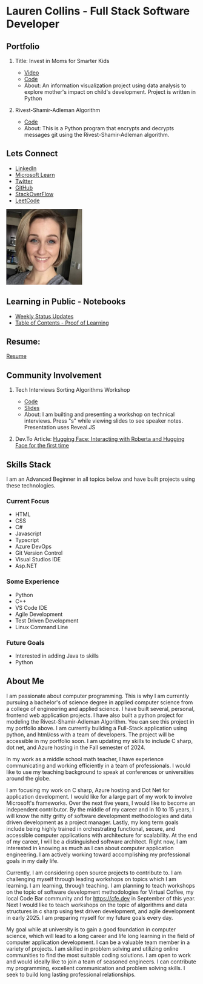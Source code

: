 # Lauren Collins - Full Stack Software Developer 

## Portfolio 

1. Title: Invest in Moms for Smarter Kids

    - [Video](https://youtu.be/_CuoAfAozsQ?si=tFwzSCvvpoZATqCe)
    - [Code](https://github.com/LaurenC2022/-Invest-in-Moms-for-Smarter-Kids.git)
    - About: An information visualization project using data analysis to explore mother's impact on child's development. Project is written in Python 

2.  Rivest-Shamir-Adleman Algorithm

    - [Code](https://github.com/LaurenC2022/encryption_RSA)
    - About: This is a Python program that encrypts and decrypts messages git using the Rivest-Shamir-Adleman algorithm.

## Lets Connect 

- [LinkedIn](https://www.linkedin.com/in/laurencollins1190/)
- [Microsoft Learn](https://learn.microsoft.com/en-us/users/laurencollins-7920/)
- [Twitter](https://twitter.com/Home_At_Heart_)
- [GitHub](https://github.com/LaurenC2022)
- [StackOverFlow](https://stackoverflow.com/users/17926621/lauren-collins)
- [LeetCode](https://leetcode.com/u/NWsbAqZV89/)

<img src="./images/lauren-collins-logo.png" alt="Profile Picture" width="200" height="200">


## Learning in Public - Notebooks 

- [Weekly Status Updates](./learnings/learning-in-public.md)
- [Table of Contents - Proof of Learning](./TOC.md)


## Resume: 

[Resume](./images/fullstack-ASP-dot-NET-developer-resume-lauren-collins-2.pdf)

## Community Involvement

1. Tech Interviews Sorting Algorithms Workshop 
    - [Code](https://github.com/codebar-shanghai/Tech_Interviews_Sorting_Algorithms.git)
    - [Slides](https://codebar-shanghai.github.io/Tech_Interviews_Sorting_Algorithms/)
    - About: I am builting and presenting a workshop on technical interviews. Press "s" while viewing slides to see speaker notes. Presentation uses Reveal.JS 

2. Dev.To Article: [Hugging Face: Interacting with Roberta and Hugging Face for the first time](https://dev.to/laurenc2022/hugging-face-interacting-with-roberta-and-hugging-face-for-the-first-time-3feb)

## Skills Stack

I am an Advanced Beginner in all topics below and have built projects using these technologies.

### Current Focus 

- HTML
- CSS
- C#
- Javascript 
- Typscript 
- Azure DevOps 
- Git Version Control
- Visual Studios IDE
- Asp.NET


### Some Experience 
- Python
- C++
- VS Code IDE
- Agile Development
- Test Driven Development
- Linux Command Line

### Future Goals 

- Interested in adding Java to skills 
- Python


## About Me 

I am passionate about computer programming. This is why I am currently pursuing a bachelor's of science degree in applied computer science from a college of engineering and applied science. I have built several, personal, frontend web application projects. I have also built a python project for modeling the Rivest-Shamir-Adleman Algorithm. You can see this project in my portfolio above. I am currently building a Full-Stack application using python, and html/css with a team of developers. The project will be accessible in my portfolio soon. I am updating my skills to include C sharp, dot net, and Azure hosting in the Fall semester of 2024.

In my work as a middle school math teacher, I have experience communicating and working efficiently in a team of professionals. I would like to use my teaching background to speak at conferences or universities around the globe.

I am focusing my work on C sharp, Azure hosting and Dot Net for application development. I would like for a large part of my work to involve Microsoft's frameworks. Over the next five years, I would like to become an independent contributor. By the middle of my career and in 10 to 15 years, I will know the nitty gritty of software development methodologies and data driven development as a project manager. Lastly, my long term goals include being highly trained in orchestrating functional, secure, and accessible computer applications with architecture for scalability. At the end of my career, I will be a distinguished software architect. Right now, I am interested in knowing as much as I can about computer application engineering. I am actively working toward accomplishing my professional goals in my daily life.

Currently, I am considering open source projects to contribute to. I am challenging myself through leading workshops on topics which I am learning. I am learning, through teaching. I am planning to teach workshops on the topic of software development methodologies for Virtual Coffee, my local Code Bar community and for https://cfe.dev in September of this year. Next I would like to teach workshops on the topic of algorithms and data structures in c sharp using test driven development, and agile development in early 2025. I am preparing myself for my future goals every day.

My goal while at university is to gain a good foundation in computer science, which will lead to a long career and life long learning in the field of computer application development. I can be a valuable team member in a variety of projects. I am skilled in problem solving and utilizing online communities to find the most suitable coding solutions. I am open to work and would ideally like to join a team of seasoned engineers. I can contribute my programming, excellent communication and problem solving skills. I seek to build long lasting professional relationships.
